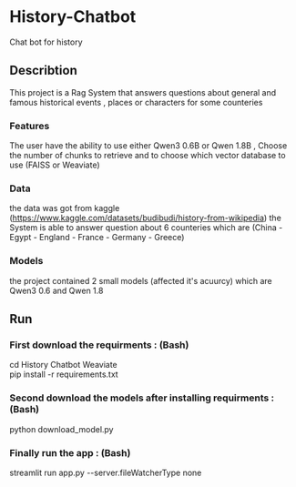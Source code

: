 # History-Chatbot
Chat bot for history
## Describtion
This project is a Rag System that answers questions about general and famous historical events , places or characters for some counteries
### Features
The user have the ability to use either Qwen3 0.6B or Qwen 1.8B , Choose the number of chunks to retrieve and to choose which vector database to use (FAISS or Weaviate)
### Data
the data was got from kaggle (https://www.kaggle.com/datasets/budibudi/history-from-wikipedia)
the System is able to answer question about 6 counteries which are (China - Egypt - England - France - Germany - Greece)
### Models
the project contained 2 small models (affected it's acuurcy) which are Qwen3 0.6 and Qwen 1.8
## Run
### First download the requirments : (Bash) <br>
  cd History Chatbot Weaviate <br>
  pip install -r requirements.txt <br>

### Second download the models after installing requirments  : (Bash) <br>
  python download_model.py <br>

### Finally run the app : (Bash) <br>
  streamlit run app.py --server.fileWatcherType none
